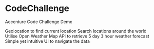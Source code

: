 # CodeChallenge
Accenture Code Challenge Demo

Geolocation to find current location
Search locations around the world
Utilise Open Weather Map APi to retrieve 5 day 3 hour weather forecast
Simple yet intuitive UI to navigate the data

